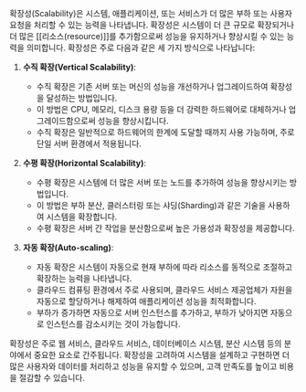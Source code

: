 확장성(Scalability)은 시스템, 애플리케이션, 또는 서비스가 더 많은 부하 또는 사용자 요청을 처리할 수 있는 능력을 나타냅니다. 확장성은 시스템이 더 큰 규모로 확장되거나 더 많은 [[리소스(resource)]]를 추가함으로써 성능을 유지하거나 향상시킬 수 있는 능력을 의미합니다. 확장성은 주로 다음과 같은 세 가지 방식으로 나타납니다:

1. **수직 확장(Vertical Scalability)**:
   - 수직 확장은 기존 서버 또는 머신의 성능을 개선하거나 업그레이드하여 확장성을 달성하는 방법입니다.
   - 이 방법은 CPU, 메모리, 디스크 용량 등을 더 강력한 하드웨어로 대체하거나 업그레이드함으로써 성능을 향상시킵니다.
   - 수직 확장은 일반적으로 하드웨어의 한계에 도달할 때까지 사용 가능하며, 주로 단일 서버 환경에서 적용됩니다.

2. **수평 확장(Horizontal Scalability)**:
   - 수평 확장은 시스템에 더 많은 서버 또는 노드를 추가하여 성능을 향상시키는 방법입니다.
   - 이 방법은 부하 분산, 클러스터링 또는 샤딩(Sharding)과 같은 기술을 사용하여 시스템을 확장합니다.
   - 수평 확장은 서버 간 작업을 분산함으로써 높은 가용성과 확장성을 제공합니다.

3. **자동 확장(Auto-scaling)**:
   - 자동 확장은 시스템이 자동으로 현재 부하에 따라 리소스를 동적으로 조절하고 확장하는 능력을 나타냅니다.
   - 클라우드 컴퓨팅 환경에서 주로 사용되며, 클라우드 서비스 제공업체가 자원을 자동으로 할당하거나 해제하여 애플리케이션 성능을 최적화합니다.
   - 부하가 증가하면 자동으로 서버 인스턴스를 추가하고, 부하가 낮아지면 자동으로 인스턴스를 감소시키는 것이 가능합니다.

확장성은 주로 웹 서비스, 클라우드 서비스, 데이터베이스 시스템, 분산 시스템 등의 분야에서 중요한 요소로 간주됩니다. 확장성을 고려하여 시스템을 설계하고 구현하면 더 많은 사용자와 데이터를 처리하고 성능을 유지할 수 있으며, 고객 만족도를 높이고 비용을 절감할 수 있습니다.